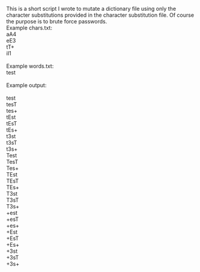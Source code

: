 This is a short script I wrote to mutate a dictionary file using only the 
character substitutions provided in the character substitution file.  Of course the purpose
is to brute force passwords.
<br>
Example chars.txt:
<br>
aA4<br>
eE3<br>
tT+<br>
iI1<br>
<br>
Example words.txt:
<br>
test<br>
<br>
Example output:<br>
<br>
test<br>
tesT<br>
tes+<br>
tEst<br>
tEsT<br>
tEs+<br>
t3st<br>
t3sT<br>
t3s+<br>
Test<br>
TesT<br>
Tes+<br>
TEst<br>
TEsT<br>
TEs+<br>
T3st<br>
T3sT<br>
T3s+<br>
+est<br>
+esT<br>
+es+<br>
+Est<br>
+EsT<br>
+Es+<br>
+3st<br>
+3sT<br>
+3s+<br>


